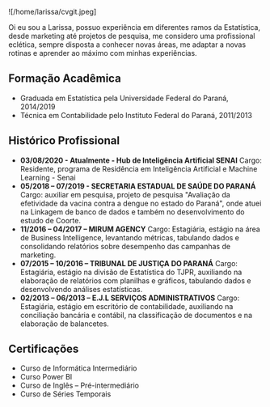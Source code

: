 ![/home/larissa/cvgit.jpeg]

Oi eu sou a Larissa, possuo experiência em diferentes ramos da Estatística, desde marketing até projetos de pesquisa, me considero uma profissional eclética, sempre disposta a conhecer novas áreas, me adaptar a novas rotinas e aprender ao máximo com minhas experiências. 

## Formação Acadêmica

* Graduada em Estatística pela Universidade Federal do Paraná, 2014/2019
* Técnica em Contabilidade pelo Instituto Federal do Paraná, 2011/2013

## Histórico Profissional

* **03/08/2020 - Atualmente - Hub de Inteligência Artificial SENAI**
Cargo: Residente, programa de Residência em Inteligência Artificial e Machine Learning - Senai
* **05/2018 – 07/2019 - SECRETARIA ESTADUAL DE SAÚDE DO PARANÁ**
Cargo: auxiliar em pesquisa, projeto de pesquisa "Avaliação da efetividade da vacina
contra a dengue no estado do Paraná", onde atuei na Linkagem de banco de dados e
também no desenvolvimento do estudo de Coorte.
* **11/2016 – 04/2017 – MIRUM AGENCY**
Cargo: Estagiária, estágio na área de Business Intelligence, levantando métricas, tabulando
dados e consolidando relatórios sobre desempenho das campanhas de marketing.
* **07/2015 – 10/2016 – TRIBUNAL DE JUSTIÇA DO PARANÁ**
Cargo: Estagiária, estágio na divisão de Estatística do TJPR, auxiliando na elaboração de
relatórios com planilhas e gráficos, tabulando dados e desenvolvendo análises estatísticas.
* **02/2013 – 06/2013 – E.J.L SERVIÇOS ADMINISTRATIVOS**
Cargo: Estagiária, estágio em escritório de contabilidade, auxiliando na conciliação bancária
e contábil, na classificação de documentos e na elaboração de balancetes.

## Certificações

* Curso de Informática Intermediário
* Curso Power BI
* Curso de Inglês – Pré-intermediário
* Curso de Séries Temporais
